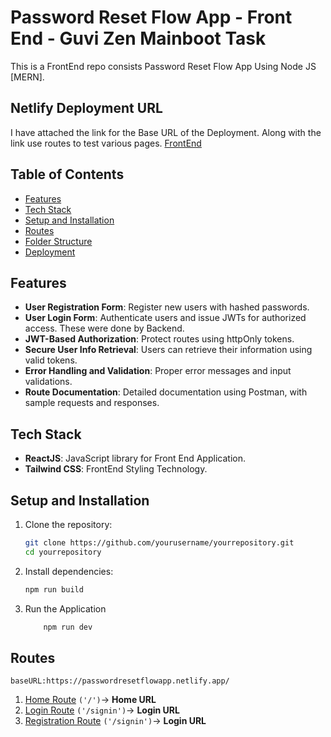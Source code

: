 # Password Reset Flow App - Front End - Guvi Zen Mainboot Task

This is a FrontEnd repo consists Password Reset Flow App Using Node JS [MERN].

## Netlify Deployment URL

I have attached the link for the Base URL of the Deployment. Along with the link use routes to test various pages.
[FrontEnd](https://passwordresetflowapp.netlify.app/)

## Table of Contents
- [Features](#features)
- [Tech Stack](#tech-stack)
- [Setup and Installation](#setup-and-installation)
- [Routes](#Route-Values)
- [Folder Structure](#folder-structure)
- [Deployment](#deployment)

## Features
- **User Registration Form**: Register new users with hashed passwords. 
- **User Login Form**: Authenticate users and issue JWTs for authorized access. These were done by Backend.
- **JWT-Based Authorization**: Protect routes using httpOnly tokens.
- **Secure User Info Retrieval**: Users can retrieve their information using valid tokens.
- **Error Handling and Validation**: Proper error messages and input validations.
- **Route Documentation**: Detailed documentation using Postman, with sample requests and responses.

## Tech Stack
- **ReactJS**: JavaScript library for Front End Application.
- **Tailwind CSS**: FrontEnd Styling Technology.

## Setup and Installation

1. Clone the repository:
   ```bash
   git clone https://github.com/yourusername/yourrepository.git
   cd yourrepository

2. Install dependencies:
    ```bash 
    npm run build
3. Run the Application
    ```bash
        npm run dev

## Routes
    baseURL:https://passwordresetflowapp.netlify.app/
1. [Home Route](https://passwordresetflowapp.netlify.app/) `('/')`-> **Home URL**
2. [Login Route](https://passwordresetflowapp.netlify.app/signin) `('/signin')`-> **Login URL**
3. [Registration Route](https://passwordresetflowapp.netlify.app/register) `('/signin')`-> **Login URL**


